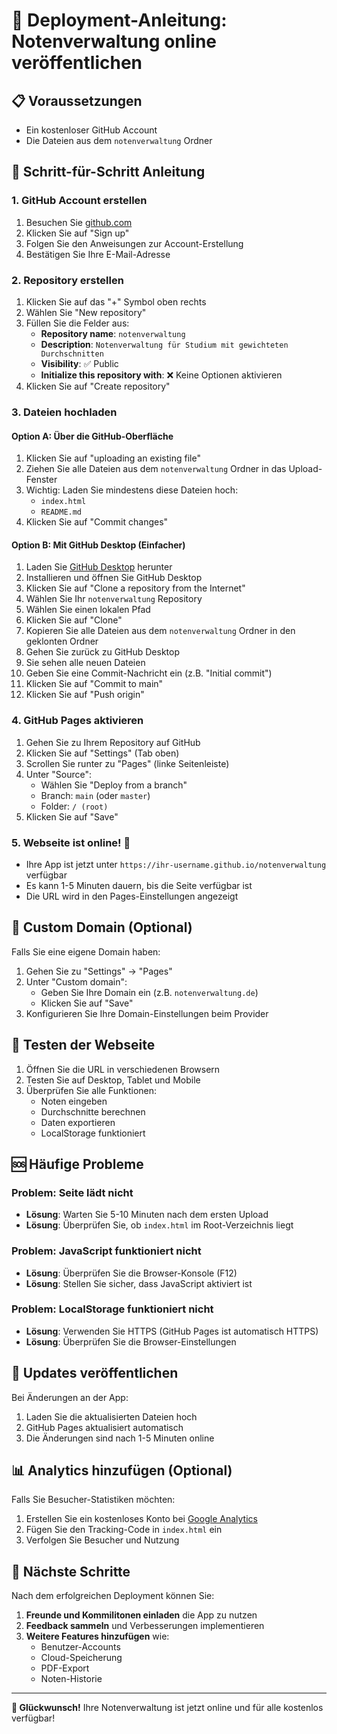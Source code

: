 # 🚀 Deployment-Anleitung: Notenverwaltung online veröffentlichen

## 📋 Voraussetzungen

- Ein kostenloser GitHub Account
- Die Dateien aus dem `notenverwaltung` Ordner

## 🎯 Schritt-für-Schritt Anleitung

### 1. GitHub Account erstellen

1. Besuchen Sie [github.com](https://github.com)
2. Klicken Sie auf "Sign up"
3. Folgen Sie den Anweisungen zur Account-Erstellung
4. Bestätigen Sie Ihre E-Mail-Adresse

### 2. Repository erstellen

1. Klicken Sie auf das "+" Symbol oben rechts
2. Wählen Sie "New repository"
3. Füllen Sie die Felder aus:
   - **Repository name**: `notenverwaltung`
   - **Description**: `Notenverwaltung für Studium mit gewichteten Durchschnitten`
   - **Visibility**: ✅ Public
   - **Initialize this repository with**: ❌ Keine Optionen aktivieren
4. Klicken Sie auf "Create repository"

### 3. Dateien hochladen

#### Option A: Über die GitHub-Oberfläche

1. Klicken Sie auf "uploading an existing file"
2. Ziehen Sie alle Dateien aus dem `notenverwaltung` Ordner in das Upload-Fenster
3. Wichtig: Laden Sie mindestens diese Dateien hoch:
   - `index.html`
   - `README.md`
4. Klicken Sie auf "Commit changes"

#### Option B: Mit GitHub Desktop (Einfacher)

1. Laden Sie [GitHub Desktop](https://desktop.github.com/) herunter
2. Installieren und öffnen Sie GitHub Desktop
3. Klicken Sie auf "Clone a repository from the Internet"
4. Wählen Sie Ihr `notenverwaltung` Repository
5. Wählen Sie einen lokalen Pfad
6. Klicken Sie auf "Clone"
7. Kopieren Sie alle Dateien aus dem `notenverwaltung` Ordner in den geklonten Ordner
8. Gehen Sie zurück zu GitHub Desktop
9. Sie sehen alle neuen Dateien
10. Geben Sie eine Commit-Nachricht ein (z.B. "Initial commit")
11. Klicken Sie auf "Commit to main"
12. Klicken Sie auf "Push origin"

### 4. GitHub Pages aktivieren

1. Gehen Sie zu Ihrem Repository auf GitHub
2. Klicken Sie auf "Settings" (Tab oben)
3. Scrollen Sie runter zu "Pages" (linke Seitenleiste)
4. Unter "Source":
   - Wählen Sie "Deploy from a branch"
   - Branch: `main` (oder `master`)
   - Folder: `/ (root)`
5. Klicken Sie auf "Save"

### 5. Webseite ist online! 🎉

- Ihre App ist jetzt unter `https://ihr-username.github.io/notenverwaltung` verfügbar
- Es kann 1-5 Minuten dauern, bis die Seite verfügbar ist
- Die URL wird in den Pages-Einstellungen angezeigt

## 🔧 Custom Domain (Optional)

Falls Sie eine eigene Domain haben:

1. Gehen Sie zu "Settings" → "Pages"
2. Unter "Custom domain":
   - Geben Sie Ihre Domain ein (z.B. `notenverwaltung.de`)
   - Klicken Sie auf "Save"
3. Konfigurieren Sie Ihre Domain-Einstellungen beim Provider

## 📱 Testen der Webseite

1. Öffnen Sie die URL in verschiedenen Browsern
2. Testen Sie auf Desktop, Tablet und Mobile
3. Überprüfen Sie alle Funktionen:
   - Noten eingeben
   - Durchschnitte berechnen
   - Daten exportieren
   - LocalStorage funktioniert

## 🆘 Häufige Probleme

### Problem: Seite lädt nicht
- **Lösung**: Warten Sie 5-10 Minuten nach dem ersten Upload
- **Lösung**: Überprüfen Sie, ob `index.html` im Root-Verzeichnis liegt

### Problem: JavaScript funktioniert nicht
- **Lösung**: Überprüfen Sie die Browser-Konsole (F12)
- **Lösung**: Stellen Sie sicher, dass JavaScript aktiviert ist

### Problem: LocalStorage funktioniert nicht
- **Lösung**: Verwenden Sie HTTPS (GitHub Pages ist automatisch HTTPS)
- **Lösung**: Überprüfen Sie die Browser-Einstellungen

## 🔄 Updates veröffentlichen

Bei Änderungen an der App:

1. Laden Sie die aktualisierten Dateien hoch
2. GitHub Pages aktualisiert automatisch
3. Die Änderungen sind nach 1-5 Minuten online

## 📊 Analytics hinzufügen (Optional)

Falls Sie Besucher-Statistiken möchten:

1. Erstellen Sie ein kostenloses Konto bei [Google Analytics](https://analytics.google.com/)
2. Fügen Sie den Tracking-Code in `index.html` ein
3. Verfolgen Sie Besucher und Nutzung

## 🎯 Nächste Schritte

Nach dem erfolgreichen Deployment können Sie:

1. **Freunde und Kommilitonen einladen** die App zu nutzen
2. **Feedback sammeln** und Verbesserungen implementieren
3. **Weitere Features hinzufügen** wie:
   - Benutzer-Accounts
   - Cloud-Speicherung
   - PDF-Export
   - Noten-Historie

---

**🎉 Glückwunsch!** Ihre Notenverwaltung ist jetzt online und für alle kostenlos verfügbar! 